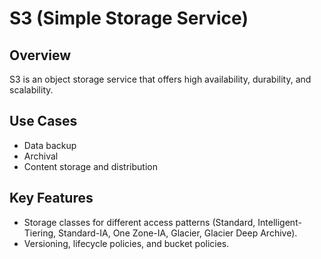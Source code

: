 # S3 (Simple Storage Service)

## Overview
S3 is an object storage service that offers high availability, durability, and scalability.

## Use Cases
- Data backup
- Archival
- Content storage and distribution

## Key Features
- Storage classes for different access patterns (Standard, Intelligent-Tiering, Standard-IA, One Zone-IA, Glacier, Glacier Deep Archive).
- Versioning, lifecycle policies, and bucket policies.
